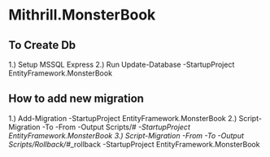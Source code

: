 # Mithrill.MonsterBook

## To Create Db
1.) Setup MSSQL Express
2.) Run Update-Database -StartupProject EntityFramework.MonsterBook

## How to add new migration
1.) Add-Migration <NameOfMigration> -StartupProject EntityFramework.MonsterBook
2.) Script-Migration -To <NameOfMigration> -From <NameOfPreviousMigration> -Output Scripts/#_<NameOfMigration> -StartupProject EntityFramework.MonsterBook
3.) Script-Migration -From <NameOfMigration> -To <NameOfPreviousMigration> -Output Scripts/Rollback/#_<NameOfMigration>_rollback -StartupProject EntityFramework.MonsterBook